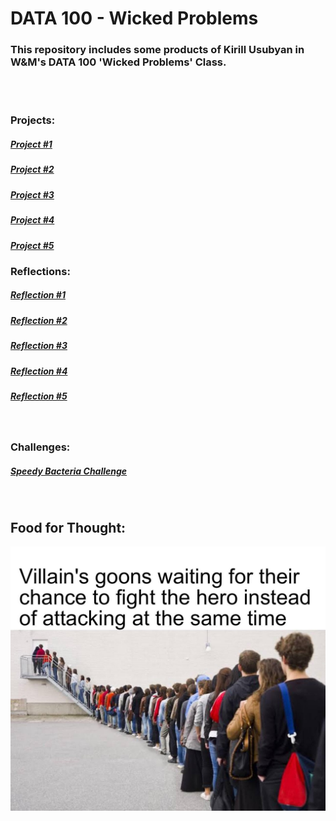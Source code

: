 # DATA 100 - Wicked Problems

### This repository includes some products of Kirill Usubyan in W&M's DATA 100 'Wicked Problems' Class.

<br><br>
### Projects:
##### [Project #1](Project1.md)
##### [Project #2](Project2.md)
##### [Project #3](Project3.md)
##### [Project #4](Project4.md)
##### [Project #5](Project5.md)

### Reflections:<br>
##### [Reflection #1](Reflection1.md)
##### [Reflection #2](Reflection2.md)
##### [Reflection #3](Reflection3.md)
##### [Reflection #4](Reflection4.md)
##### [Reflection #5](Reflection5.md)
<br>

### Challenges: <br>
##### [Speedy Bacteria Challenge](Challenge1.md)
<br>

## Food for Thought:
![](meme_hot_take.jpg)
